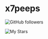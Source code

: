 # x7peeps
![GitHub followers](https://img.shields.io/github/followers/x7peeps?style=social)


![My Stars](https://github-readme-stats.vercel.app/api?username=x7peeps&show_icons=true&include_all_commits=true&count_private=true)

